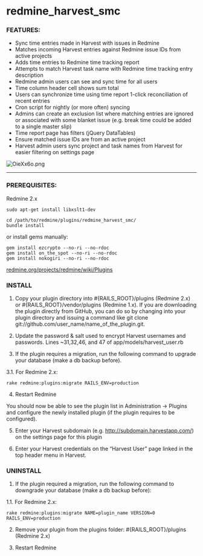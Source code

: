 # redmine_harvest_smc


### FEATURES: 

* Sync time entries made in Harvest with issues in Redmine
* Matches incoming Harvest entries against Redmine issue IDs from active projects
* Adds time entries to Redmine time tracking report 
* Attempts to match Harvest task name with Redmine time tracking entry description
* Redmine admin users can see and sync time for all users 
* Time column header cell shows sum total 
* Users can synchronize time using time report 1-click reconciliation of recent entries 
* Cron script for nightly (or more often) syncing 
* Admins can create an exclusion list where matching entries are ignored or associated with some blanket issue (e.g. break time could be added to a single master slip) 
* Time report page has filters (jQuery DataTables)
* Ensure matched issue IDs are from an active project
* Harvest admin users sync project and task names from Harvest for easier filtering on settings page


![OieXx6o.png](http://i.imgur.com/OieXx6o.png)


---

### PREREQUISITES:

Redmine 2.x 

	sudo apt-get install libxslt1-dev

	cd /path/to/redmine/plugins/redmine_harvest_smc/
	bundle install 

or install gems manually: 

	gem install ezcrypto --no-ri --no-rdoc
	gem install on_the_spot --no-ri --no-rdoc
	gem install nokogiri --no-ri --no-rdoc 


[redmine.org/projects/redmine/wiki/Plugins](http://www.redmine.org/projects/redmine/wiki/Plugins
 "redmine.org")

###  INSTALL

1. Copy your plugin directory into #{RAILS_ROOT}/plugins (Redmine 2.x) or #{RAILS_ROOT}/vendor/plugins (Redmine 1.x). If you are downloading the plugin directly from GitHub, you can do so by changing into your plugin directory and issuing a command like git clone git://github.com/user_name/name_of_the_plugin.git.

2. Update the password & salt used to encrypt Harvest usernames and passwords. Lines ~31,32,46, and 47 of app/models/harvest_user.rb

3. If the plugin requires a migration, run the following command to upgrade your database (make a db backup before).

3.1. For Redmine 2.x:

	rake redmine:plugins:migrate RAILS_ENV=production

4. Restart Redmine

You should now be able to see the plugin list in Administration -> Plugins and configure the newly installed plugin (if the plugin requires to be configured).

5. Enter your Harvest subdomain (e.g. http://subdomain.harvestapp.com/) on the settings page for this plugin

6. Enter your Harvest credentials on the “Harvest User” page linked in the top header menu in Harvest.

### UNINSTALL

1. If the plugin required a migration, run the following command to downgrade your database (make a db backup before):

1.1. For Redmine 2.x:

	rake redmine:plugins:migrate NAME=plugin_name VERSION=0 RAILS_ENV=production

2. Remove your plugin from the plugins folder: #{RAILS_ROOT}/plugins (Redmine 2.x) 

3. Restart Redmine



